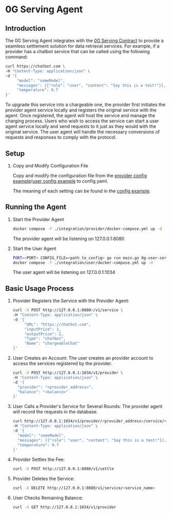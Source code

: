 # 0G Serving Agent

## Introduction

The 0G Serving Agent integrates with the [0G Serving Contract](https://github.com/0glabs/0g-serving-contract) to provide a seamless settlement solution for data retrieval services. For example, if a provider has a chatbot service that can be called using the following command:

```sh
curl https://chatbot.com \
-H "Content-Type: application/json" \
-d '{
     "model": "someModel",
     "messages": [{"role": "user", "content": "Say this is a test!"}],
     "temperature": 0.7
}'
```

To upgrade this service into a chargeable one, the provider first initiates the provider agent service locally and registers the original service with the agent. Once registered, the agent will host the service and manage the charging process. Users who wish to access the service can start a user agent service locally and send requests to it just as they would with the original service. The user agent will handle the necessary conversions of requests and responses to comply with the protocol.

## Setup

1. Copy and Modify Configuration File

   Copy and modify the configuration file from the [provider config example](config-example-provider.yaml)/[user config example](config-example-user.yaml) to config.yaml.

   The meaning of each setting can be found in the [config example](config-example-all.yaml).

## Running the Agent

1. Start the Provider Agent

   ```sh
   docker compose -f ./integration/provider/docker-compose.yml up -d
   ```

   The provider agent will be listening on 127.0.0.1:8080

2. Start the User Agent

   ```sh
   PORT=<PORT> CONFIG_FILE=<path_to_config> go run main.go 0g-user-server
   docker compose -f ./integration/user/docker-compose.yml up -d
   ```

   The user agent will be listening on 127.0.0.1:1034

## Basic Usage Process

1. Provider Registers the Service with the Provider Agent:

   ```sh
   curl -X POST http://127.0.0.1:8080>/v1/service \
   -H "Content-Type: application/json" \
   -d '{
        "URL": "https://chatbot.com",
        "inputPrice": 1,
        "outputPrice": 2,
        "Type": "chatbot",
        "Name": "chargeableChat"
   }'
   ```

2. User Creates an Account:
   The user creates an provider account to access the services registered by the provider.

   ```sh
   curl -X POST http://127.0.0.1:1034/v1/provider \
   -H "Content-Type: application/json" \
   -d '{
     "provider": "<provider_address>",
     "balance": "<balance>"
   }'
   ```

3. User Calls a Provider's Service for Several Rounds:
   The provider agent will record the requests in the database.

   ```sh
   curl http://127.0.0.1:1034/v1/provider/<provider_address>/service/<service_name>/<optional_suffix> \
   -H "Content-Type: application/json" \
   -d '{
     "model": "someModel",
     "messages": [{"role": "user", "content": "Say this is a test!"}],
     "temperature": 0.7
   }'
   ```

4. Provider Settles the Fee:

   ```sh
   curl -X POST http://127.0.0.1:8080/v1/settle
   ```

5. Provider Deletes the Service:

   ```sh
   curl -X DELETE http://127.0.0.1:8080/v1/service/<service_name>
   ```

6. User Checks Remaining Balance:

   ```sh
   curl -X GET http://127.0.0.1:1034/v1/provider
   ```
